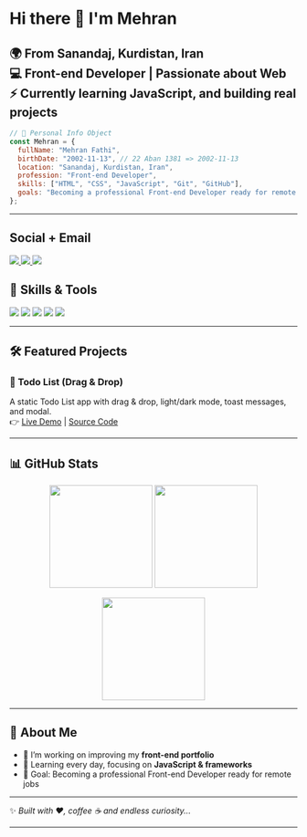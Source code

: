 # Hi there 👋 I'm Mehran  

🌍 From **Sanandaj, Kurdistan, Iran**  
💻 Front-end Developer | Passionate about Web  
⚡ Currently learning **JavaScript, and building real projects**  
---

```javascript
// 👋 Personal Info Object
const Mehran = {
  fullName: "Mehran Fathi",
  birthDate: "2002-11-13", // 22 Aban 1381 => 2002-11-13
  location: "Sanandaj, Kurdistan, Iran",
  profession: "Front-end Developer",
  skills: ["HTML", "CSS", "JavaScript", "Git", "GitHub"],
  goals: "Becoming a professional Front-end Developer ready for remote work"
};
```
---
## Social + Email

  <a href="https://www.instagram.com/vitto_mehran81/">
    <img src="https://img.shields.io/badge/Instagram-E4405F?style=for-the-badge&logo=instagram&logoColor=white"/>
  </a>
  <a href="https://t.me/Mehranf81822">
    <img src="https://img.shields.io/badge/Telegram-0088CC?style=for-the-badge&logo=telegram&logoColor=white"/>
  </a>
  <a href="mailto:mhranf501@gmail.com?subject=Feedback&body=Message">
    <img src="https://img.shields.io/badge/Gmail-D14836?style=for-the-badge&logo=gmail&logoColor=white"/>
  </a>


## 🚀 Skills & Tools  

<p align="left">
  <img src="https://img.shields.io/badge/HTML5-E34F26?style=for-the-badge&logo=html5&logoColor=white" />
  <img src="https://img.shields.io/badge/CSS3-1572B6?style=for-the-badge&logo=css3&logoColor=white" />
  <img src="https://img.shields.io/badge/JavaScript-F7DF1E?style=for-the-badge&logo=javascript&logoColor=black" />
  <img src="https://img.shields.io/badge/Git-F05032?style=for-the-badge&logo=git&logoColor=white" />
  <img src="https://img.shields.io/badge/GitHub-181717?style=for-the-badge&logo=github&logoColor=white" />
</p>

---

## 🛠️ Featured Projects  

### 📌 Todo List (Drag & Drop)  
A static Todo List app with drag & drop, light/dark mode, toast messages, and modal.  
👉 [Live Demo](https://mehranfathi81.github.io/todo-drag-drop) | [Source Code](https://github.com/mehranfathi81/todo-drag-drop)

---

## 📊 GitHub Stats  

<p align="center">
  <img src="https://github-readme-stats.vercel.app/api?username=mehranfathi81&show_icons=true&theme=dracula" height="180px"/>
  <img src="https://github-readme-stats.vercel.app/api/top-langs/?username=mehranfathi81&layout=compact&theme=dracula" height="180px"/>
</p>

<p align="center">
  <img src="https://streak-stats.demolab.com?user=mehranfathi81&theme=dracula&hide_border=true" height="180px"/>
</p>

---

## 🌱 About Me  
- 🔭 I’m working on improving my **front-end portfolio**  
- 📖 Learning every day, focusing on **JavaScript & frameworks**  
- 🎯 Goal: Becoming a professional Front-end Developer ready for remote jobs  

---

✨ *Built with ❤️, coffee ☕ and endless curiosity...*

---
